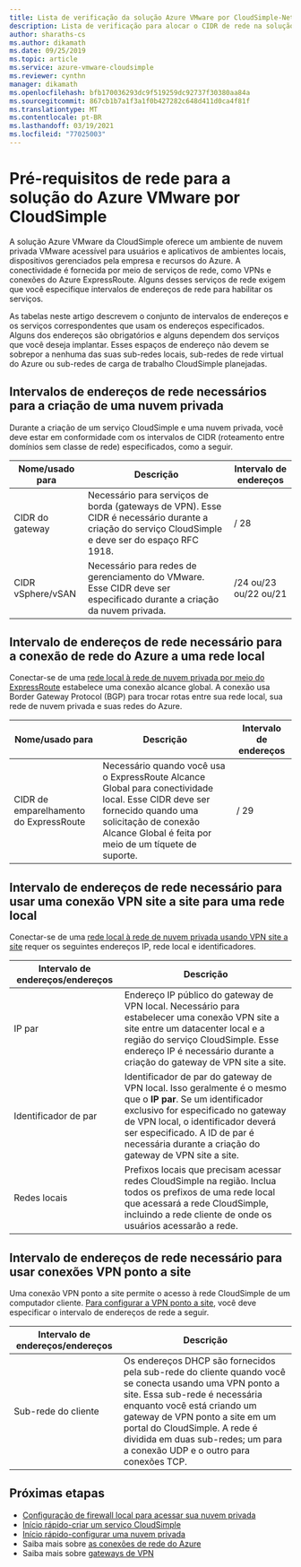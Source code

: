 ```yaml
---
title: Lista de verificação da solução Azure VMware por CloudSimple-Network
description: Lista de verificação para alocar o CIDR de rede na solução VMware do Azure por CloudSimple
author: sharaths-cs
ms.author: dikamath
ms.date: 09/25/2019
ms.topic: article
ms.service: azure-vmware-cloudsimple
ms.reviewer: cynthn
manager: dikamath
ms.openlocfilehash: bfb170036293dc9f519259dc92737f30380aa84a
ms.sourcegitcommit: 867cb1b7a1f3a1f0b427282c648d411d0ca4f81f
ms.translationtype: MT
ms.contentlocale: pt-BR
ms.lasthandoff: 03/19/2021
ms.locfileid: "77025003"
---
```

# <a name="networking-prerequisites-for-azure-vmware-solution-by-cloudsimple"></a>Pré-requisitos de rede para a solução do Azure VMware por CloudSimple

A solução Azure VMware da CloudSimple oferece um ambiente de nuvem privada VMware acessível para usuários e aplicativos de ambientes locais, dispositivos gerenciados pela empresa e recursos do Azure. A conectividade é fornecida por meio de serviços de rede, como VPNs e conexões do Azure ExpressRoute. Alguns desses serviços de rede exigem que você especifique intervalos de endereços de rede para habilitar os serviços. 

As tabelas neste artigo descrevem o conjunto de intervalos de endereços e os serviços correspondentes que usam os endereços especificados. Alguns dos endereços são obrigatórios e alguns dependem dos serviços que você deseja implantar. Esses espaços de endereço não devem se sobrepor a nenhuma das suas sub-redes locais, sub-redes de rede virtual do Azure ou sub-redes de carga de trabalho CloudSimple planejadas.

## <a name="network-address-ranges-required-for-creating-a-private-cloud"></a>Intervalos de endereços de rede necessários para a criação de uma nuvem privada

Durante a criação de um serviço CloudSimple e uma nuvem privada, você deve estar em conformidade com os intervalos de CIDR (roteamento entre domínios sem classe de rede) especificados, como a seguir.

| Nome/usado para     | Descrição                                                                                                                            | Intervalo de endereços            |
|-------------------|----------------------------------------------------------------------------------------------------------------------------------------|--------------------------|
| CIDR do gateway      | Necessário para serviços de borda (gateways de VPN).  Esse CIDR é necessário durante a criação do serviço CloudSimple e deve ser do espaço RFC 1918. | / 28                      |
| CIDR vSphere/vSAN | Necessário para redes de gerenciamento do VMware. Esse CIDR deve ser especificado durante a criação da nuvem privada.                                    | /24 ou/23 ou/22 ou/21 |

## <a name="network-address-range-required-for-azure-network-connection-to-an-on-premises-network"></a>Intervalo de endereços de rede necessário para a conexão de rede do Azure a uma rede local

Conectar-se de uma [rede local à rede de nuvem privada por meio do ExpressRoute](on-premises-connection.md) estabelece uma conexão alcance global.  A conexão usa Border Gateway Protocol (BGP) para trocar rotas entre sua rede local, sua rede de nuvem privada e suas redes do Azure.

| Nome/usado para             | Descrição                                                                                                                                                                             | Intervalo de endereços |
|---------------------------|-----------------------------------------------------------------------------------------------------------------------------------------------------------------------------------------|---------------|
| CIDR de emparelhamento do ExpressRoute | Necessário quando você usa o ExpressRoute Alcance Global para conectividade local. Esse CIDR deve ser fornecido quando uma solicitação de conexão Alcance Global é feita por meio de um tíquete de suporte. | / 29           |

## <a name="network-address-range-required-for-using-a-site-to-site-vpn-connection-to-an-on-premises-network"></a>Intervalo de endereços de rede necessário para usar uma conexão VPN site a site para uma rede local

Conectar-se de uma [rede local à rede de nuvem privada usando VPN site a site](vpn-gateway.md) requer os seguintes endereços IP, rede local e identificadores. 

| Intervalo de endereços/endereços | Descrição                                                                                                                                                                                                                                                           |
|-----------------------|-----------------------------------------------------------------------------------------------------------------------------------------------------------------------------------------------------------------------------------------------------------------------|
| IP par               | Endereço IP público do gateway de VPN local. Necessário para estabelecer uma conexão VPN site a site entre um datacenter local e a região do serviço CloudSimple. Esse endereço IP é necessário durante a criação do gateway de VPN site a site.                                         |
| Identificador de par       | Identificador de par do gateway de VPN local. Isso geralmente é o mesmo que o **IP par**.  Se um identificador exclusivo for especificado no gateway de VPN local, o identificador deverá ser especificado.  A ID de par é necessária durante a criação do gateway de VPN site a site.   |
| Redes locais   | Prefixos locais que precisam acessar redes CloudSimple na região.  Inclua todos os prefixos de uma rede local que acessará a rede CloudSimple, incluindo a rede cliente de onde os usuários acessarão a rede.                                         |

## <a name="network-address-range-required-for-using-point-to-site-vpn-connections"></a>Intervalo de endereços de rede necessário para usar conexões VPN ponto a site

Uma conexão VPN ponto a site permite o acesso à rede CloudSimple de um computador cliente.  [Para configurar a VPN ponto a site](vpn-gateway.md), você deve especificar o intervalo de endereços de rede a seguir.

| Intervalo de endereços/endereços | Descrição                                                                                                                                                                                                                                                                                                  |
|-----------------------|--------------------------------------------------------------------------------------------------------------------------------------------------------------------------------------------------------------------------------------------------------------------------------------------------------------|
| Sub-rede do cliente         | Os endereços DHCP são fornecidos pela sub-rede do cliente quando você se conecta usando uma VPN ponto a site. Essa sub-rede é necessária enquanto você está criando um gateway de VPN ponto a site em um portal do CloudSimple.  A rede é dividida em duas sub-redes; um para a conexão UDP e o outro para conexões TCP. |

## <a name="next-steps"></a>Próximas etapas

* [Configuração de firewall local para acessar sua nuvem privada](on-premises-firewall-configuration.md)
* [Início rápido-criar um serviço CloudSimple](quickstart-create-cloudsimple-service.md)
* [Início rápido-configurar uma nuvem privada](quickstart-create-private-cloud.md)
* Saiba mais sobre [as conexões de rede do Azure](cloudsimple-azure-network-connection.md)
* Saiba mais sobre [gateways de VPN](cloudsimple-vpn-gateways.md)
